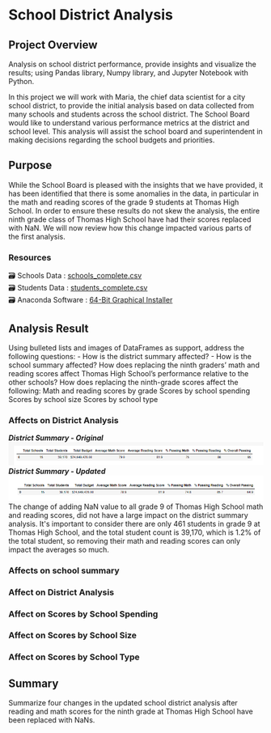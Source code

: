 # School District Analysis

## Project Overview

Analysis on school district performance, provide insights and visualize the results; using Pandas library, Numpy library, and Jupyter Notebook with Python.<br/>

In this project we will work with Maria, the chief data scientist for a city school district, to provide the initial analysis based on data collected from many schools and students across the school district.
The School Board would like to understand various performance metrics at the district and school level. This analysis will assist the school board and superintendent in making decisions regarding the school budgets and priorities.

## Purpose

While the School Board is pleased with the insights that we have provided, it has been identified that there is some anomalies in the data, in particular in the math and reading scores of the grade 9 students at Thomas High School. 
In order to ensure these results do not skew the analysis, the entire ninth grade class of Thomas High School have had their scores replaced with NaN. We will now review how this change impacted various parts of the first analysis.

### Resources
:card_file_box: Schools Data : [schools_complete.csv](/Resources/schools_complete.csv)<br/>
:card_file_box: Students Data : [students_complete.csv](/Resources/students_complete.csv)<br/>
:card_file_box: Anaconda Software : [64-Bit Graphical Installer](https://www.anaconda.com/products/distribution)<br/>



## Analysis Result
Using bulleted lists and images of DataFrames as support, address the following questions:
    - How is the district summary affected?
    - How is the school summary affected?
    How does replacing the ninth graders’ math and reading scores affect Thomas High School’s performance relative to the other schools?
    How does replacing the ninth-grade scores affect the following:
    Math and reading scores by grade
    Scores by school spending
    Scores by school size
    Scores by school type
    <br/>
    
    
### Affects on District Analysis
 ***District Summary - Original***
 ![ds-01.png](/images/ds-01.png)
 <br/>
 ***District Summary - Updated***
 ![ds-02.png](/images/ds-02.png) 
 <br/>
The change of adding NaN value to all grade 9 of Thomas High School math and reading scores, did not have a large impact on the district summary analysis. It's important to consider there are only 461 students in grade 9 at Thomas High School, and the total student count is 39,170, which is 1.2% of the total student, so removing their math and reading scores can only impact the averages so much. <br/>

### Affects on school summary





### Affect on District Analysis

### Affect on Scores by School Spending


### Affect on Scores by School Size


### Affect on Scores by School Type


## Summary
Summarize four changes in the updated school district analysis after reading and math scores for the ninth grade at Thomas High School have been replaced with NaNs.
